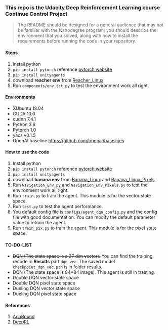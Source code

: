 ### This repo is the Udacity Deep Reinforcement Learning course Continue Control Project
> The README should be designed for a general audience that may not be familiar with the Nanodegree program; you should describe the environment that you solved, along with how to install the requirements before running the code in your repository.

#### Steps
1. install python
2. ```pip install pytorch``` reference [pytorch website](https://pytorch.org/)
3. ```pip install unityagents```
4. download **reacher env** from [Reacher_Linux](https://s3-us-west-1.amazonaws.com/udacity-drlnd/P1/Banana/Banana_Linux.zip)
5. Run ```components/env_tst.py``` to test the environment work all right.

#### Environments
* XUbuntu 18.04
* CUDA 10.0
* cudnn 7.4.1
* Python 3.6
* Pytorch 1.0
* yacs v0.1.5
* OpenAI baseline https://github.com/openai/baselines


#### How to use the code
1. Install python
2. ```pip install pytorch``` reference [pytorch website](https://pytorch.org/)
3. ```pip install unityagents```
4. download **banana env** from [Banana_Linux](https://s3-us-west-1.amazonaws.com/udacity-drlnd/P1/Banana/Banana_Linux.zip) and [Banana_Linux_Pixels](https://classroom.udacity.com/nanodegrees/nd893/parts/6b0c03a7-6667-4fcf-a9ed-dd41a2f76485/modules/4eeb16ab-5ac5-47bf-974d-12784e9730d7/lessons/69bd42c6-b70e-4866-9764-9bfa8c03cdea/concepts/80164380-a9ad-460d-bee7-59fe2d776036)
5. Run ```Navigation_Env.py``` and ```Navigation_Env_Pixels.py``` to test the environment work all right.
6. Run ```train.py``` to train the agent. This module is for the vector state space.
7. Run ```test.py``` to test the agent performance.
8. You default config file is  ```configs/agent_dqn_config.py``` and the config file with good documentation. You can modify the default parameter value to retrain the agent.
9. Run ```train_pix.py``` to train the agent. This module is for the pixel state space.



#### TO-DO-LIST
* ~~DQN (The state space is a 37 dim vector).~~ You can find the training recode in **Results** part ```dqn_vec```. The saved model ```checkpoint_dqn_vec.pth``` is in folder results. 
* DQN (The state space is 84*84 image). This agent is still in training.
* Double DQN vector state space
* Double DQN pixel state space
* Dueling DQN vector state space
* Dueling DQN pixel state space



#### References
1. [AdaBound](https://github.com/Luolc/AdaBound)
2. [DeepRL](https://github.com/ShangtongZhang/DeepRL)